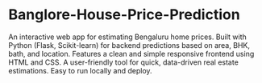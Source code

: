 # Banglore-House-Price-Prediction
An interactive web app for estimating Bengaluru home prices. Built with Python (Flask, Scikit-learn) for backend predictions based on area, BHK, bath, and location. Features a clean and simple responsive frontend using HTML and  CSS. A user-friendly tool for quick, data-driven real estate estimations. Easy to run locally and deploy.
